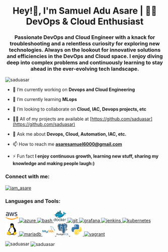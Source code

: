 <h1 align="center">Hey!👋, I'm Samuel Adu Asare | 👨‍💻 DevOps & Cloud Enthusiast</h1>
<h3 align="center"> Passionate DevOps and Cloud Engineer with a knack for troubleshooting and a relentless curiosity for exploring new technologies. Always on the lookout for innovative solutions and efficiencies in the DevOps and Cloud space. I enjoy diving deep into complex problems and continuously learning to stay ahead in the ever-evolving tech landscape.</h3>

<p align="left"> <img src="https://komarev.com/ghpvc/?username=saduasar&label=Profile%20views&color=0e75b6&style=flat" alt="saduasar" /> </p>

- 🔭 I’m currently working on **Devops and Cloud Engineering**

- 🌱 I’m currently learning **MLops**

- 👯 I’m looking to collaborate on **Cloud, IAC, Devops projects, etc**

- 👨‍💻 All of my projects are available at [https://github.com/saduasar](https://github.com/saduasar)

- 💬 Ask me about **Devops, Cloud, Automation, IAC, etc.**

- 📫 How to reach me **asaresamuel6000@gmail.com**

- ⚡ Fun fact **I enjoy continuous growth, learning new stuff, sharing my knowledge and making people laugh:)**

<h3 align="left">Connect with me:</h3>
<p align="left">
<a href="https://instagram.com/iam_asare" target="blank"><img align="center" src="https://raw.githubusercontent.com/rahuldkjain/github-profile-readme-generator/master/src/images/icons/Social/instagram.svg" alt="iam_asare" height="30" width="40" /></a>
</p>

<h3 align="left">Languages and Tools:</h3>
<p align="left"> <a href="https://aws.amazon.com" target="_blank" rel="noreferrer"> <img src="https://raw.githubusercontent.com/devicons/devicon/master/icons/amazonwebservices/amazonwebservices-original-wordmark.svg" alt="aws" width="40" height="40"/> </a> <a href="https://azure.microsoft.com/en-in/" target="_blank" rel="noreferrer"> <img src="https://www.vectorlogo.zone/logos/microsoft_azure/microsoft_azure-icon.svg" alt="azure" width="40" height="40"/> </a> <a href="https://www.gnu.org/software/bash/" target="_blank" rel="noreferrer"> <img src="https://www.vectorlogo.zone/logos/gnu_bash/gnu_bash-icon.svg" alt="bash" width="40" height="40"/> </a> <a href="https://www.docker.com/" target="_blank" rel="noreferrer"> <img src="https://raw.githubusercontent.com/devicons/devicon/master/icons/docker/docker-original-wordmark.svg" alt="docker" width="40" height="40"/> </a> <a href="https://git-scm.com/" target="_blank" rel="noreferrer"> <img src="https://www.vectorlogo.zone/logos/git-scm/git-scm-icon.svg" alt="git" width="40" height="40"/> </a> <a href="https://grafana.com" target="_blank" rel="noreferrer"> <img src="https://www.vectorlogo.zone/logos/grafana/grafana-icon.svg" alt="grafana" width="40" height="40"/> </a> <a href="https://www.jenkins.io" target="_blank" rel="noreferrer"> <img src="https://www.vectorlogo.zone/logos/jenkins/jenkins-icon.svg" alt="jenkins" width="40" height="40"/> </a> <a href="https://kubernetes.io" target="_blank" rel="noreferrer"> <img src="https://www.vectorlogo.zone/logos/kubernetes/kubernetes-icon.svg" alt="kubernetes" width="40" height="40"/> </a> <a href="https://www.linux.org/" target="_blank" rel="noreferrer"> <img src="https://raw.githubusercontent.com/devicons/devicon/master/icons/linux/linux-original.svg" alt="linux" width="40" height="40"/> </a> <a href="https://mariadb.org/" target="_blank" rel="noreferrer"> <img src="https://www.vectorlogo.zone/logos/mariadb/mariadb-icon.svg" alt="mariadb" width="40" height="40"/> </a> <a href="https://www.mysql.com/" target="_blank" rel="noreferrer"> <img src="https://raw.githubusercontent.com/devicons/devicon/master/icons/mysql/mysql-original-wordmark.svg" alt="mysql" width="40" height="40"/> </a> <a href="https://www.postgresql.org" target="_blank" rel="noreferrer"> <img src="https://raw.githubusercontent.com/devicons/devicon/master/icons/postgresql/postgresql-original-wordmark.svg" alt="postgresql" width="40" height="40"/> </a> <a href="https://www.python.org" target="_blank" rel="noreferrer"> <img src="https://raw.githubusercontent.com/devicons/devicon/master/icons/python/python-original.svg" alt="python" width="40" height="40"/> </a> <a href="https://www.vagrantup.com/" target="_blank" rel="noreferrer"> <img src="https://www.vectorlogo.zone/logos/vagrantup/vagrantup-icon.svg" alt="vagrant" width="40" height="40"/> </a> </p>

<p><img align="left" src="https://github-readme-stats.vercel.app/api/top-langs?username=saduasar&show_icons=true&locale=en&layout=compact" alt="saduasar" /></p>

<p>&nbsp;<img align="center" src="https://github-readme-stats.vercel.app/api?username=saduasar&show_icons=true&locale=en" alt="saduasar" /></p>
